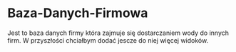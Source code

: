 # Baza-Danych-Firmowa
Jest to baza danych firmy która zajmuje się dostarczaniem wody do innych firm. W przyszłości chciałbym dodać jescze do niej więcej widoków.
